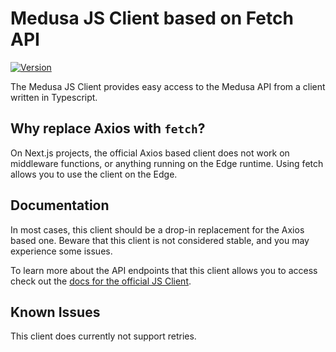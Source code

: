 # Medusa JS Client based on Fetch API

[![Version](https://img.shields.io/npm/v/stripe.svg)](https://www.npmjs.org/package/@kodio.io/medusa-js-fetch)

The Medusa JS Client provides easy access to the Medusa API from a client written in Typescript.

## Why replace Axios with `fetch`?

On Next.js projects, the official Axios based client does not work on middleware functions, or anything running on the Edge runtime.
Using fetch allows you to use the client on the Edge.

## Documentation

In most cases, this client should be a drop-in replacement for the Axios based one. Beware that this client is not considered stable, and you may experience some issues.

To learn more about the API endpoints that this client allows you to access check out the [docs for the official JS Client](https://docs.medusajs.com/api/store).

## Known Issues
This client does currently not support retries.
